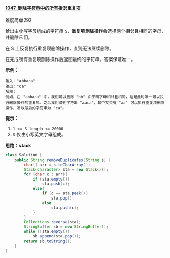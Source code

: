 #### [1047. 删除字符串中的所有相邻重复项](https://leetcode-cn.com/problems/remove-all-adjacent-duplicates-in-string/)

难度简单292

给出由小写字母组成的字符串 `S`，**重复项删除操作**会选择两个相邻且相同的字母，并删除它们。

在 S 上反复执行重复项删除操作，直到无法继续删除。

在完成所有重复项删除操作后返回最终的字符串。答案保证唯一。

 

**示例：**

```
输入："abbaca"
输出："ca"
解释：
例如，在 "abbaca" 中，我们可以删除 "bb" 由于两字母相邻且相同，这是此时唯一可以执行删除操作的重复项。之后我们得到字符串 "aaca"，其中又只有 "aa" 可以执行重复项删除操作，所以最后的字符串为 "ca"。
```

 

**提示：**

1. `1 <= S.length <= 20000`
2. `S` 仅由小写英文字母组成。

**思路：stack**

```java
class Solution {
    public String removeDuplicates(String s) {
        char[] arr = s.toCharArray();
        Stack<Character> sta = new Stack<>();
        for (char c : arr){
            if (sta.empty())
                sta.push(c);
            else{
                if (c == sta.peek())
                    sta.pop();
                else
                    sta.push(c);
            }
        }
        Collections.reverse(sta);
        StringBuffer sb = new StringBuffer();
        while (!sta.empty())
            sb.append(sta.pop());
        return sb.toString();
    }
}
```

